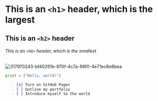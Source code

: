 # This is an `<h1>` header, which is the largest

## This is an `<h2>` header

###### This is an `<h6>` header, which is the smallest

![317970243-bf40291b-970f-4c7a-98f0-4e71ec8e8bea](https://github.com/skills/communicate-using-markdown/assets/165302109/514bc1ee-e939-42b3-8324-d431ce81a72a)


``` python
print = ("Hello, world!")
```

```md
   - [x] Turn on GitHub Pages
   - [ ] Outline my portfolio
   - [ ] Introduce myself to the world
   ```
